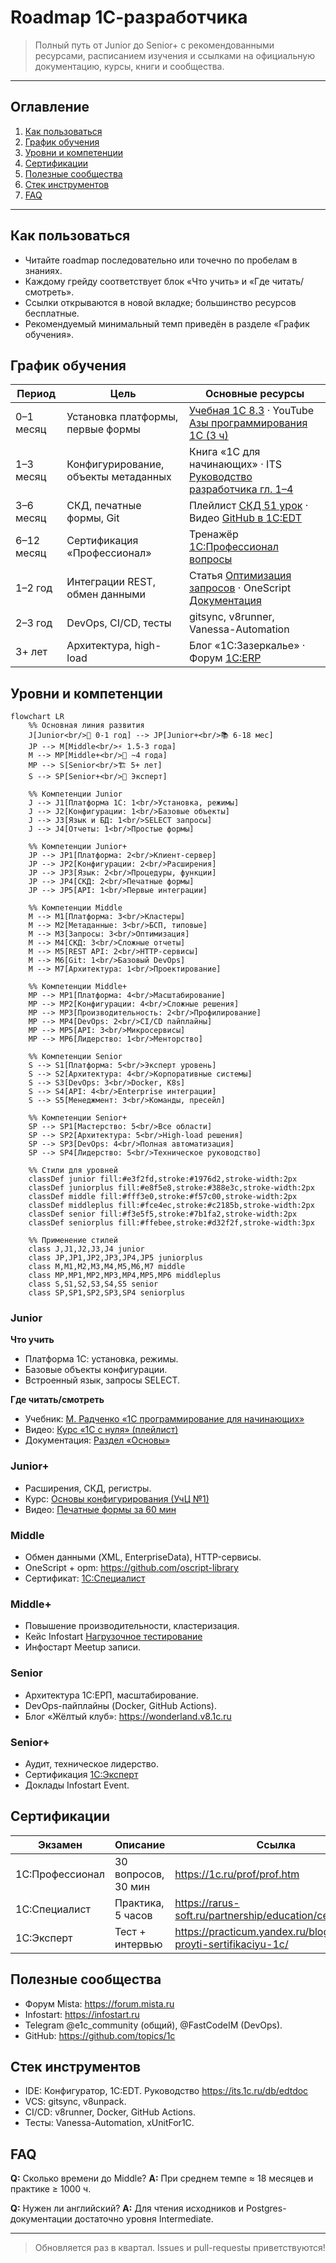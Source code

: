 
# Roadmap 1С-разработчика

> Полный путь от Junior до Senior+ с рекомендованными ресурсами, расписанием изучения и ссылками на официальную документацию, курсы, книги и сообщества.

---

## Оглавление
1. [Как пользоваться](#как-пользоваться)
2. [График обучения](#график-обучения)
3. [Уровни и компетенции](#уровни-и-компетенции)
4. [Сертификации](#сертификации)
5. [Полезные сообщества](#полезные-сообщества)
6. [Стек инструментов](#стек-инструментов)
7. [FAQ](#faq)

---

## Как пользоваться
* Читайте roadmap последовательно или точечно по пробелам в знаниях.
* Каждому грейду соответствует блок «Что учить» и «Где читать/смотреть».
* Ссылки открываются в новой вкладке; большинство ресурсов бесплатные.
* Рекомендуемый минимальный темп приведён в разделе «График обучения».

## График обучения
| Период | Цель | Основные ресурсы |
|--------|------|------------------|
| 0–1 месяц | Установка платформы, первые формы | [Учебная 1С 8.3](https://e-office24.ru/support/course/free-samouchitel-1c/) · YouTube [Азы программирования 1С (3 ч)](https://www.youtube.com/watch?v=AH9uowkPPFA) |
| 1–3 месяц | Конфигурирование, объекты метаданных | Книга «1С для начинающих» · ITS [Руководство разработчика гл. 1–4](https://its.1c.ru/db/v838doc/browse/13/-1/5) |
| 3–6 месяц | СКД, печатные формы, Git | Плейлист [СКД 51 урок](https://www.youtube.com/playlist?list=PL...) · Видео [GitHub в 1С:EDT](https://www.youtube.com/watch?v=L09iFm8BROI) |
| 6–12 месяц | Сертификация «Профессионал» | Тренажёр [1С:Профессионал вопросы](https://1c.ru/prof/prof.htm) |
| 1–2 год | Интеграции REST, обмен данными | Статья [Оптимизация запросов](https://habr.com/ru/companies/automacon/articles/750414/) · OneScript [Документация](https://github.com/oscript-library) |
| 2–3 год | DevOps, CI/CD, тесты | gitsync, v8runner, Vanessa-Automation |
| 3+ лет | Архитектура, high-load | Блог «1С:Зазеркалье» · Форум [1С:ERP](https://1c.ru/bf/) |

## Уровни и компетенции

```
flowchart LR
    %% Основная линия развития
    J[Junior<br/>👶 0-1 год] --> JP[Junior+<br/>📚 6-18 мес]
    JP --> M[Middle<br/>⚡ 1.5-3 года]
    M --> MP[Middle+<br/>🔧 ~4 года]
    MP --> S[Senior<br/>🏗️ 5+ лет]
    S --> SP[Senior+<br/>👑 Эксперт]

    %% Компетенции Junior
    J --> J1[Платформа 1С: 1<br/>Установка, режимы]
    J --> J2[Конфигурации: 1<br/>Базовые объекты]
    J --> J3[Язык и БД: 1<br/>SELECT запросы]
    J --> J4[Отчеты: 1<br/>Простые формы]

    %% Компетенции Junior+
    JP --> JP1[Платформа: 2<br/>Клиент-сервер]
    JP --> JP2[Конфигурации: 2<br/>Расширения]
    JP --> JP3[Язык: 2<br/>Процедуры, функции]
    JP --> JP4[СКД: 2<br/>Печатные формы]
    JP --> JP5[API: 1<br/>Первые интеграции]

    %% Компетенции Middle
    M --> M1[Платформа: 3<br/>Кластеры]
    M --> M2[Метаданные: 3<br/>БСП, типовые]
    M --> M3[Запросы: 3<br/>Оптимизация]
    M --> M4[СКД: 3<br/>Сложные отчеты]
    M --> M5[REST API: 2<br/>HTTP-сервисы]
    M --> M6[Git: 1<br/>Базовый DevOps]
    M --> M7[Архитектура: 1<br/>Проектирование]

    %% Компетенции Middle+
    MP --> MP1[Платформа: 4<br/>Масштабирование]
    MP --> MP2[Конфигурации: 4<br/>Сложные решения]
    MP --> MP3[Производительность: 2<br/>Профилирование]
    MP --> MP4[DevOps: 2<br/>CI/CD пайплайны]
    MP --> MP5[API: 3<br/>Микросервисы]
    MP --> MP6[Лидерство: 1<br/>Менторство]

    %% Компетенции Senior
    S --> S1[Платформа: 5<br/>Эксперт уровень]
    S --> S2[Архитектура: 4<br/>Корпоративные системы]
    S --> S3[DevOps: 3<br/>Docker, K8s]
    S --> S4[API: 4<br/>Enterprise интеграции]
    S --> S5[Менеджмент: 3<br/>Команды, пресейл]

    %% Компетенции Senior+
    SP --> SP1[Мастерство: 5<br/>Все области]
    SP --> SP2[Архитектура: 5<br/>High-load решения]
    SP --> SP3[DevOps: 4<br/>Полная автоматизация]
    SP --> SP4[Лидерство: 5<br/>Техническое руководство]

    %% Стили для уровней
    classDef junior fill:#e3f2fd,stroke:#1976d2,stroke-width:2px
    classDef juniorplus fill:#e8f5e8,stroke:#388e3c,stroke-width:2px
    classDef middle fill:#fff3e0,stroke:#f57c00,stroke-width:2px
    classDef middleplus fill:#fce4ec,stroke:#c2185b,stroke-width:2px
    classDef senior fill:#f3e5f5,stroke:#7b1fa2,stroke-width:2px
    classDef seniorplus fill:#ffebee,stroke:#d32f2f,stroke-width:3px

    %% Применение стилей
    class J,J1,J2,J3,J4 junior
    class JP,JP1,JP2,JP3,JP4,JP5 juniorplus
    class M,M1,M2,M3,M4,M5,M6,M7 middle
    class MP,MP1,MP2,MP3,MP4,MP5,MP6 middleplus
    class S,S1,S2,S3,S4,S5 senior
    class SP,SP1,SP2,SP3,SP4 seniorplus
```

### Junior
**Что учить**
* Платформа 1С: установка, режимы.
* Базовые объекты конфигурации.
* Встроенный язык, запросы SELECT.

**Где читать/смотреть**
* Учебник: [М. Радченко «1С программирование для начинающих»](https://dtf.ru/topraiting/3268264-luchshie-knigi-po-1s-top-10-reiting-2024)
* Видео: [Курс «1С с нуля» (плейлист)](https://www.youtube.com/watch?v=Gj5C5jB4Ee4)
* Документация: [Раздел «Основы»](https://its.1c.ru/db/v838doc)

### Junior+
* Расширения, СКД, регистры.
* Курс: [Основы конфигурирования (УчЦ №1)](https://skillbox.ru/course/profession-1c/)
* Видео: [Печатные формы за 60 мин](https://www.youtube.com/watch?v=fiZdHxK9vdg)

### Middle
* Обмен данными (XML, EnterpriseData), HTTP-сервисы.
* OneScript + opm: <https://github.com/oscript-library>
* Сертификат: [1С:Специалист](https://rarus-soft.ru/partnership/education/certification/)

### Middle+
* Повышение производительности, кластеризация.
* Кейс Infostart [Нагрузочное тестирование](https://habr.com/ru/companies/automacon/articles/750414/)
* Инфостарт Meetup записи.

### Senior
* Архитектура 1С:ЕРП, масштабирование.
* DevOps-пайплайны (Docker, GitHub Actions).
* Блог «Жёлтый клуб»: <https://wonderland.v8.1c.ru>

### Senior+
* Аудит, техническое лидерство.
* Сертификация [1С:Эксперт](https://practicum.yandex.ru/blog/kak-proyti-sertifikaciyu-1c/)
* Доклады Infostart Event.

## Сертификации
| Экзамен | Описание | Ссылка |
|---------|----------|--------|
| 1С:Профессионал | 30 вопросов, 30 мин | <https://1c.ru/prof/prof.htm> |
| 1С:Специалист | Практика, 5 часов | <https://rarus-soft.ru/partnership/education/certification/> |
| 1С:Эксперт | Тест + интервью | <https://practicum.yandex.ru/blog/kak-proyti-sertifikaciyu-1c/> |

## Полезные сообщества
* Форум Mista: <https://forum.mista.ru>
* Infostart: <https://infostart.ru>
* Telegram @e1c_community (общий), @FastCodeIM (DevOps).
* GitHub: <https://github.com/topics/1c>

## Стек инструментов
* IDE: Конфигуратор, 1С:EDT. Руководство <https://its.1c.ru/db/edtdoc>
* VCS: gitsync, v8unpack.
* CI/CD: v8runner, Docker, GitHub Actions.
* Тесты: Vanessa-Automation, xUnitFor1C.

## FAQ
**Q:** Сколько времени до Middle?
**A:** При среднем темпе ≈ 18 месяцев и практике ≥ 1000 ч.

**Q:** Нужен ли английский?
**A:** Для чтения исходников и Postgres-документации достаточно уровня Intermediate.

---

> Обновляется раз в квартал. Issues и pull-requestы приветствуются!
